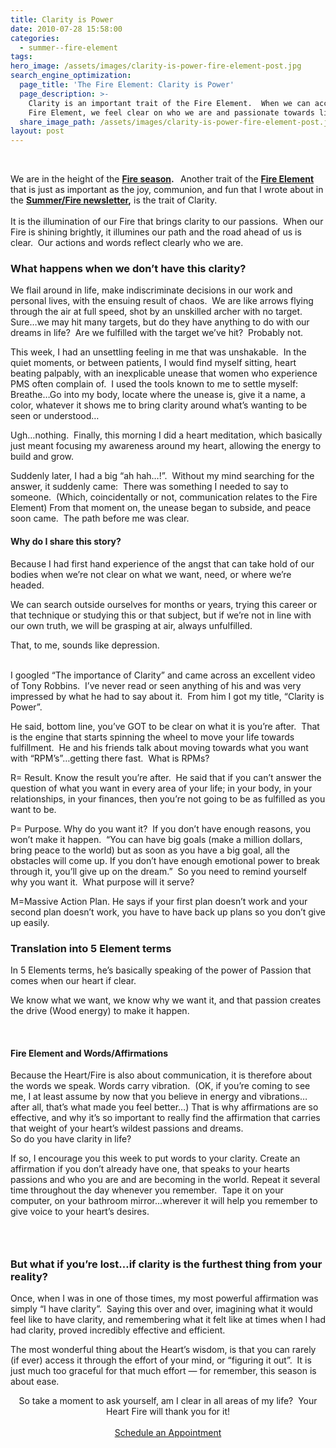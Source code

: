 ```yaml
---
title: Clarity is Power
date: 2010-07-28 15:58:00
categories:
  - summer--fire-element
tags:
hero_image: /assets/images/clarity-is-power-fire-element-post.jpg
search_engine_optimization:
  page_title: 'The Fire Element: Clarity is Power'
  page_description: >-
    Clarity is an important trait of the Fire Element.  When we can access our
    Fire Element, we feel clear on who we are and passionate towards life.
  share_image_path: /assets/images/clarity-is-power-fire-element-post.jpg
layout: post
---
```


<div style="width: 180px" class="wp-caption alignleft">&nbsp;</div>

We are in the height of the **[Fire season](http://www.wisdomwaysacupuncture.com/2017/05/27/out-of-the-wood-and-into-the-fire-tips-for-keeping-your-fire-element-balanced-this-summer/). &nbsp;** Another trait of the **[Fire Element](http://www.wisdomwaysacupuncture.com/2017/05/22/summer-is-here-time-to-nurture-your-heart-fire/)** that is just as important as the joy, communion, and fun that I wrote about in the **[Summer/Fire newsletter](http://www.wisdomwaysacupuncture.com/2017/05/27/out-of-the-wood-and-into-the-fire-tips-for-keeping-your-fire-element-balanced-this-summer/),** is the trait of Clarity.<br><br>It is the illumination of our Fire that brings clarity to our passions.&nbsp; When our Fire is shining brightly, it illumines our path and the road ahead of us is clear.&nbsp; Our actions and words reflect clearly who we are.

### What happens when we don’t have this clarity?

We flail around in life, make indiscriminate decisions in our work and personal lives, with the ensuing result of chaos.&nbsp; We are like arrows flying through the air at full speed, shot by an unskilled archer with no target.&nbsp; Sure…we may hit many targets, but do they have anything to do with our dreams in life?&nbsp; Are we fulfilled with the target we’ve hit?&nbsp; Probably not.

This week, I had an unsettling feeling in me that was unshakable.&nbsp; In the quiet moments, or between patients, I would find myself sitting, heart beating palpably, with an inexplicable unease that women who experience PMS often complain of.&nbsp; I used the tools known to me to settle myself:&nbsp; Breathe…Go into my body, locate where the unease is, give it a name, a color, whatever it shows me to bring clarity around what’s wanting to be seen or understood…

Ugh…nothing.&nbsp; Finally, this morning I did a heart meditation, which basically just meant focusing my awareness around my heart, allowing the energy to build and grow.

Suddenly later, I had a big “ah hah…!”.&nbsp; Without my mind searching for the answer, it suddenly came:&nbsp; There was something I needed to say to someone.&nbsp; (Which, coincidentally or not, communication relates to the Fire Element) From that moment on, the unease began to subside, and peace soon came.&nbsp; The path before me was clear.

#### Why do I share this story?&nbsp;

Because I had first hand experience of the angst that can take hold of our bodies when we’re not clear on what we want, need, or where we’re headed.&nbsp;

We can search outside ourselves for months or years, trying this career or that technique or studying this or that subject, but if we’re not in line with our own truth, we will be grasping at air, always unfulfilled.

<div>That, to me, sounds like depression.</div>

<div>&nbsp;</div>

I googled “The importance of Clarity” and came across an excellent video of Tony Robbins.&nbsp; I’ve never read or seen anything of his and was very impressed by what he had to say about it.&nbsp; From him I got my title, “Clarity is Power”.

He said, bottom line, you’ve GOT to be clear on what it is you’re after.&nbsp; That is the engine that starts spinning the wheel to move your life towards fulfillment.&nbsp; He and his friends talk about moving towards what you want with “RPM’s”…getting there fast.&nbsp; What is RPMs?

R= Result. Know the result you’re after.&nbsp; He said that if you can’t answer the question of what you want in every area of your life; in your body, in your relationships, in your finances, then you’re not going to be as fulfilled as you want to be.

P= Purpose. Why do you want it?&nbsp; If you don’t have enough reasons, you won’t make it happen.&nbsp; “You can have big goals (make a million dollars, bring peace to the world) but as soon as you have a big goal, all the obstacles will come up. If you don’t have enough emotional power to break through it, you’ll give up on the dream.”&nbsp; So you need to remind yourself why you want it.&nbsp; What purpose will it serve?

M=Massive Action Plan. He says if your first plan doesn’t work and your second plan doesn’t work, you have to have back up plans so you don’t give up easily.

### Translation into 5 Element terms

In 5 Elements terms, he’s basically speaking of the power of Passion that comes when our heart if clear.

We know what we want, we know why we want it, and that passion creates the drive (Wood energy) to make it happen.

<div><div>&nbsp;</div><h4>Fire Element and Words/Affirmations</h4><div>Because the Heart/Fire is also about communication, it is therefore about the words we speak. Words carry vibration.&nbsp; (OK, if you&rsquo;re coming to see me, I at least assume by now that you believe in energy and vibrations&hellip;after all, that&rsquo;s what made you feel better&hellip;) That is why affirmations are so effective, and why it&rsquo;s so important to really find the affirmation that carries that weight of your heart&rsquo;s wildest passions and dreams.</div></div>

<div>So do you have clarity in life?</div>

If so, I encourage you this week to put words to your clarity. Create an affirmation if you don’t already have one, that speaks to your hearts passions and who you are and are becoming in the world. Repeat it several time throughout the day whenever you remember.&nbsp; Tape it on your computer, on your bathroom mirror…wherever it will help you remember to give voice to your heart’s desires.

### &nbsp;

### But what if you’re lost…if clarity is the furthest thing from your reality?

Once, when I was in one of those times, my most powerful affirmation was simply “I have clarity”.&nbsp; Saying this over and over, imagining what it would feel like to have clarity, and remembering what it felt like at times when I had had clarity, proved incredibly effective and efficient.

The most wonderful thing about the Heart’s wisdom, is that you can rarely (if ever) access it through the effort of your mind, or “figuring it out”.&nbsp; It is just much too graceful for that much effort — for remember, this season is about ease.

<div style="text-align: center;">So take a moment to ask yourself, am I clear in all areas of my life?&nbsp; Your Heart Fire will thank you for it!</div>

<div style="text-align: center;">&nbsp;</div>

<div style="text-align: center;"><a class="call-to-action" data-cms-editor-link-style="undefined" href="/make-an-appointment/">Schedule an Appointment</a></div>

&nbsp;